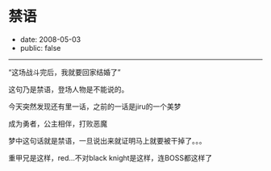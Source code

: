 # 禁语

- date: 2008-05-03
- public: false

--------------------------


“这场战斗完后，我就要回家结婚了”

这句乃是禁语，登场人物是不能说的。

今天突然发现还有里一话，之前的一话是jiru的一个美梦

成为勇者，公主相伴，打败恶魔

梦中这句话就是禁语，一旦说出来就证明马上就要被干掉了。。。

重甲兄是这样，red...不对black knight是这样，连BOSS都这样了
